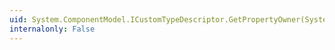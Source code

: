 ```yaml
---
uid: System.ComponentModel.ICustomTypeDescriptor.GetPropertyOwner(System.ComponentModel.PropertyDescriptor)
internalonly: False
---
```

